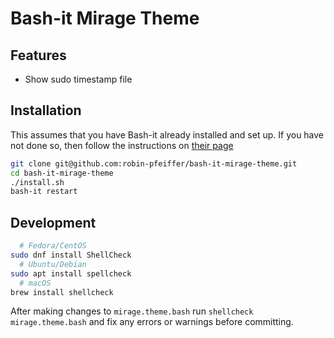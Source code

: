 # Bash-it Mirage Theme

## Features

- Show sudo timestamp file

## Installation

This assumes that you have Bash-it already installed and set up. If you have not done so, then follow the instructions on [their page](https://github.com/Bash-it/bash-it#installation)

```sh
git clone git@github.com:robin-pfeiffer/bash-it-mirage-theme.git
cd bash-it-mirage-theme
./install.sh
bash-it restart
```

## Development

```sh
  # Fedora/CentOS
sudo dnf install ShellCheck
  # Ubuntu/Debian
sudo apt install spellcheck 
  # macOS
brew install shellcheck
```

After making changes to `mirage.theme.bash` run `shellcheck mirage.theme.bash` and fix any errors or warnings before committing.
